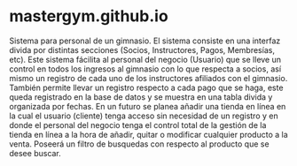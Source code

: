 # mastergym.github.io
Sistema para personal de un gimnasio. 
El sistema consiste en una interfaz divida por distintas secciones (Socios, Instructores, Pagos, Membresías, etc). Este sistema fácilita al personal del negocio (Usuario) que se lleve un control en todos los ingresos al gimnasio con lo que respecta a socios, así mismo un registro de cada uno de los instructores afiliados con el gimnasio. También permite llevar un registro respecto a cada pago que se haga, este queda registrado en la base de datos y se muestra en una tabla divida y organizada por fechas. En un futuro se planea añadir una tienda en línea en la cual el usuario (cliente) tenga acceso sin necesidad de un registro y en donde el personal del negocio tenga el control total de la gestión de la tienda en línea a la hora de añadir, quitar o modificar cualquier producto a la venta. Poseerá un filtro de busquedas con respecto al producto que se desee buscar.
